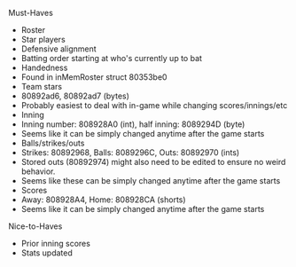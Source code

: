 Must-Haves
- Roster
- Star players
- Defensive alignment
- Batting order starting at who's currently up to bat
- Handedness
-   Found in inMemRoster struct 80353be0
- Team stars
-   80892ad6, 80892ad7 (bytes)
-   Probably easiest to deal with in-game while changing scores/innings/etc
- Inning
-   Inning number: 808928A0 (int), half inning: 8089294D (byte)
-   Seems like it can be simply changed anytime after the game starts
- Balls/strikes/outs
-   Strikes: 80892968, Balls: 8089296C, Outs: 80892970 (ints)
-   Stored outs (80892974) might also need to be edited to ensure no weird behavior.
-   Seems like these can be simply changed anytime after the game starts
- Scores
-   Away: 808928A4, Home: 808928CA (shorts)
-   Seems like it can be simply changed anytime after the game starts

Nice-to-Haves
- Prior inning scores
- Stats updated

